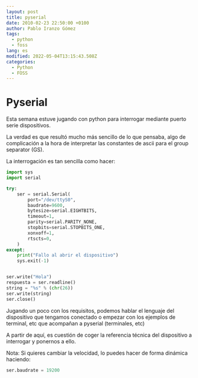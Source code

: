 ```yaml
---
layout: post
title: pyserial
date: 2010-02-23 22:50:00 +0100
author: Pablo Iranzo Gómez
tags:
  - python
  - foss
lang: es
modified: 2022-05-04T13:15:43.508Z
categories:
  - Python
  - FOSS
---
```


# Pyserial

Esta semana estuve jugando con python para interrogar mediante puerto serie dispositivos.

La verdad es que resultó mucho más sencillo de lo que pensaba, algo de complicación a la hora de interpretar las constantes de ascii para el group separator (GS).

La interrogación es tan sencilla como hacer:

```python
import sys
import serial

try:
    ser = serial.Serial(
        port="/dev/ttyS0",
        baudrate=9600,
        bytesize=serial.EIGHTBITS,
        timeout=1,
        parity=serial.PARITY_NONE,
        stopbits=serial.STOPBITS_ONE,
        xonxoff=1,
        rtscts=0,
    )
except:
    print("Fallo al abrir el dispositivo")
    sys.exit(-1)


ser.write("Hola")
respuesta = ser.readline()
string = "%s" % (chr(26))
ser.write(string)
ser.close()
```

Jugando un poco con los requisitos, podemos hablar el lenguaje del dispositivo que tengamos conectado o empezar con los ejemplos de terminal, etc que acompañan a pyserial (terminales, etc)

A partir de aquí, es cuestión de coger la referencia técnica del dispositivo a interrogar y ponernos a ello.

Nota: Si quieres cambiar la velocidad, lo puedes hacer de forma dinámica haciendo:

```python
ser.baudrate = 19200
```

